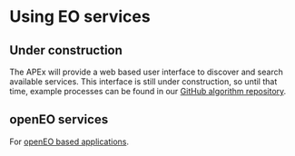 # Using EO services


## Under construction

The APEx will provide a web based user interface to discover and search available services. This interface is still under
construction, so until that time, example processes can be found in our [GitHub algorithm repository](https://github.com/ESA-APEx/apex_algorithms/tree/main/algorithm_catalog).


## openEO services

For [openEO based applications](eo_service_usage/openeo_usage.md).